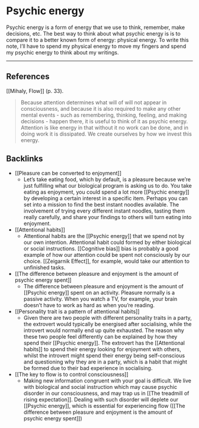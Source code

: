 # Psychic energy
Psychic energy is a form of energy that we use to think, remember, make decisions, etc. The best way to think about what psychic energy is is to compare it to a better known form of energy: physical energy. To write this note, I’ll have to spend my physical energy to move my fingers and spend my psychic energy to think about my writings.

---
## References
[[Mihaly, Flow]] (p. 33).
> Because attention determines what will of will not appear in consciousness, and because it is also required to make any other mental events - such as remembering, thinking, feeling, and making decisions - happen there, it is useful to think of it as psychic energy. Attention is like energy in that without it no work can be done, and in doing work it is dissipated. We create ourselves by how we invest this energy.

## Backlinks
* [[Pleasure can be converted to enjoyment]]
	* Let’s take eating food, which by default, is a pleasure because we’re just fulfilling what our biological program is asking us to do. You take eating as enjoyment, you could spend a lot more [[Psychic energy]] by developing a certain interest in a specific item. Perhaps you can set into a mission to find the best instant noodles available. The involvement of trying every different instant noodles, tasting them really carefully, and share your findings to others will turn eating into enjoyment.
* [[Attentional habits]]
	* Attentional habits are the [[Psychic energy]] that we spend not by our own intention. Attentional habit could formed by either biological or social instructions. [[Cognitive bias]] bias is probably a good example of how our attention could be spent not consciously by our choice. [[Zeigarnik Effect]], for example, would take our attention to unfinished tasks.
* [[The difference between pleasure and enjoyment is the amount of psychic energy spent]]
	* The difference between pleasure and enjoyment is the amount of [[Psychic energy]] spent on an activity. Pleasure normally is a passive activity. When you watch a TV, for example, your brain doesn’t have to work as hard as when you’re reading.
* [[Personality trait is a pattern of attentional habits]]
	* Given there are two people with different personality traits in a party, the extrovert would typically be energised after socialising, while the introvert would normally end up quite exhausted. The reason why these two people feel differently can be explained by how they spend their [[Psychic energy]]. The extrovert has the [[Attentional habits]] to spend their energy looking for enjoyment with others, whilst the introvert might spend their energy being self-conscious and questioning why they are in a party, which is a habit that might be formed due to their bad experience in socialising.
* [[The key to flow is to control consciousness]]
	* Making new information congruent with your goal is difficult. We live with biological and social instruction which may cause psychic disorder in our consciousness, and may trap us in [[The treadmill of rising expectation]]. Dealing with such disorder will deplete our [[Psychic energy]], which is essential for experiencing flow ([[The difference between pleasure and enjoyment is the amount of psychic energy spent]])

<!-- #evergreen #attention #thinking -->

<!-- {BearID:12870508-6102-4713-A33F-03976F11946D-12820-0000106128A9E3AC} -->
